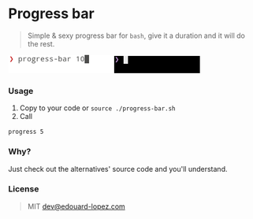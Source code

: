 # Progress bar  

> Simple & sexy progress bar for `bash`, give it a duration and it will do the rest.

![progress-bar.sh in action on light terminal](./preview.gif)
![progress-bar.sh in action on dark terminal](./preview-dark.gif)

### Usage

1. Copy to your code or `source ./progress-bar.sh`
2. Call

```
progress 5
```

### Why?

Just check out the alternatives' source code and you'll understand.

### License

> MIT dev@edouard-lopez.com
